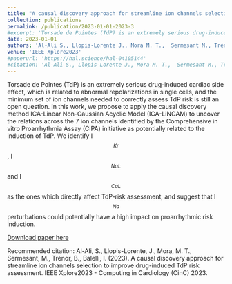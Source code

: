 ```yaml
---
title: "A causal discovery approach for streamline ion channels selection to improve drug-induced TdP risk assessment"
collection: publications
permalink: /publication/2023-01-01-2023-3
#excerpt: 'Torsade de Pointes (TdP) is an extremely serious drug-induced cardiac side effect, which is related to abnormal repolarizations in single cells, and the minimum set of ion channels needed to correctly assess TdP risk is still an open question. In this work, we propose to apply the causal discovery method ICA-Linear Non-Gaussian Acyclic Model (ICA-LiNGAM) to uncover the relations across the 7 ion channels identified by the Comprehensive in vitro Proarrhythmia Assay (CiPA) initiative as potentially related to the induction of TdP. We identify I$$_{Kr}$$, I$$_{NaL}$$ and I$$_{CaL}$$ as the ones which directly affect TdP-risk assessment, and suggest that I$$_{Na}$$ perturbations could potentially have a high impact on proarrhythmic risk induction. '
date: 2023-01-01
authors: 'Al-Ali S., Llopis-Lorente J., Mora M. T.,  Sermesant M., Trénor B., Balelli I.'
venue: 'IEEE Xplore2023'
#paperurl: 'https://hal.science/hal-04105144'
#citation: 'Al-Ali S., Llopis-Lorente J., Mora M. T.,  Sermesant M., Trénor B., Balelli I. (2023). A causal discovery approach for streamline ion channels selection to improve drug-induced TdP risk assessment. IEEE Xplore2023 - Computing in Cardiology (CinC) 2023.'
---
```

Torsade de Pointes (TdP) is an extremely serious drug-induced cardiac side effect, which is related to abnormal repolarizations in single cells, and the minimum set of ion channels needed to correctly assess TdP risk is still an open question. In this work, we propose to apply the causal discovery method ICA-Linear Non-Gaussian Acyclic Model (ICA-LiNGAM) to uncover the relations across the 7 ion channels identified by the Comprehensive in vitro Proarrhythmia Assay (CiPA) initiative as potentially related to the induction of TdP. We identify I$$_{Kr}$$, I$$_{NaL}$$ and I$$_{CaL}$$ as the ones which directly affect TdP-risk assessment, and suggest that I$$_{Na}$$ perturbations could potentially have a high impact on proarrhythmic risk induction. 

[Download paper here](https://hal.science/hal-04105144)

Recommended citation: Al-Ali, S., Llopis-Lorente, J., Mora, M. T.,  Sermesant, M., Trénor, B., Balelli, I. (2023). A causal discovery approach for streamline ion channels selection to improve drug-induced TdP risk assessment. IEEE Xplore2023 - Computing in Cardiology (CinC) 2023. 